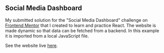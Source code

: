 ## Social Media Dashboard
My submitted solution for the "Social Media Dashboard" challenge on [Frontend Mentor](https://www.frontendmentor.io/challenges/social-media-dashboard-with-theme-switcher-6oY8ozp_H) that I created to learn and practice React.
The website is made dynamic so that data can be fetched from a backend. In this example it is imported from a local JavaScript file.  
  
See the website live [here](https://szabozsolt94.github.io/social-media-dashboard/).
